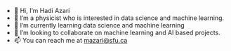- 👋 Hi, I’m Hadi Azari
- 👀 I’m a physicist who is interested in data science and machine learning.
- 🌱 I’m currently learning data science and machine learning 
- 💞️ I’m looking to collaborate on machine learning and AI based projects.
- 📫 You can reach me at mazari@sfu.ca

<!---
mohazari/mohazari is a ✨ special ✨ repository because its `README.md` (this file) appears on your GitHub profile.
You can click the Preview link to take a look at your changes.
--->
